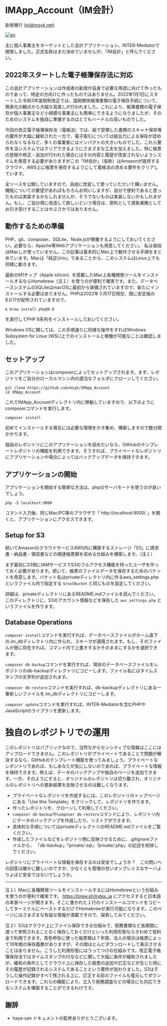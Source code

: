 # IMApp_Account（IM会計）

新居雅行 (nii@msyk.net)

[![en](https://img.shields.io/badge/lang-en-red.svg)](https://github.com/msyk/IMApp_Account/blob/master/README.en.md)

主に個人事業主をターゲットとした会計アプリケーション。INTER-Mediatorで開発しました。正式名称はまだ決めていませんが、「IM会計」と呼んでください。

## 2022年スタートした電子帳簿保存法に対応

この会計アプリケーションは作成者の新居が自身で必要な用途に向けて作ったものであって、特定の方向けに作ったものではありません。2022年1月1日にスタートした令和3年度税制改正では、国税関係帳簿書類の電子保存手続について、簡素化の観点から大幅な見直しが行われました。これにより、帳簿書類の電子保存が個人事業主など小規模な事業主にも簡単にできるようになりましたが、そのためのシステムを独自に準備するのはとてもハードルの高いものでした。

今回の改正電子帳簿保存法（電帳法）では、紙で受領した書類のスキャナ保存等の要件が大幅に緩和された一方で、電子取引については紙出力による保存が認められなくなるなど、多くの事業者にはインパクトの大きいものでした。これら要件を当システムではクリアできるようにさまざまな工夫を加えました。特に帳票の登録や修正・追加が行われた場合にはその内容と履歴が改変されないようシステムを用意する必要がありますがこの「IM会計」（仮称）はAmazonが提供するクラウド、AWS上に帳票を保存するようにして電帳法の求める要件をクリアしています。

全ソースを公開していますので、自由に改変して使っていただいて構いません。機能についての要望があればもちろんお伺いしますが、自分で便利であると思ったものは実装するかもしれませんが、そうでないものは実装しないかもしれません。もし、ご自分用に改造して欲しいという場合は、原則として請負業務としてお引き受けすることはやぶさかではありません。

## 動作するための準備
PHP、git、composer、SQLite、Node.jsが稼働するようにしておいてください。必要なら、Apache等Webアプリケーションも用意してください。
私は普段はMacしか使っていません。この記事は基本的にMac上で動作させる手順をまとめています。Macは「純正Unix」であることから、このシステムはLinux上でも同様に動きます。

最新のM1チップ（Apple silicon）を搭載したMac上各種開発ツールをインストールするならHomebrew（注１）を使うのが便利で確実です。また、データベースシステムのSQLiteはmacOSに最初から装備されていますので、新たにインストールする必要はありません。PHPは2022年３月17日現在、既に安定版の8.0.17が配布されていますので、
```
$ brew install php@8.0
```
を実行してPHP 8系列をインストールしておいてください。

Windows OSに関しては、この手順通りに同様な操作をすればWindows Subsystem for Linux (WSL)上でのインストールと稼働が可能なことは確認しました。

## セットアップ
このアプリケーションはcomposerによってセットアップされます。まず、レポジトリをご自分のローカルマシン内の適当なフォルダにクローンしてください。
```
git clone https://github.com/msyk/IMApp_Account
cd IMApp_Account
```

これでIMApp_Accountディレクトリ内に移動していますので、以下のようにcomposerコマンドを実行します。
```
composer install
```
初めてインストールする場合には必要な環境をかき集め、構築しますので数分間かかります。

独自のレポジトリにこのアプリケーションを収めたいなら、GitHubのテンプレートレポジトリの機能を利用できます。そうすれば、プライベートなレポジトリにアプリケーションや場合によってはバックアップデータを保持できます。


## アプリケーションの開始
アプリケーションを開始する簡単な方法は、phpのサーバモードを使うのが良いでしょう。
```
php -S localhost:9000
```
コマンド入力後、同じMac/PC等のブラウザで「 http://localhost:9000/ 」を開くと、アプリケーションにアクセスできます。

## Setup for S3

続いてAmazonのクラウドサービスAWS内に構築するストレージ「S3」に請求書・納品書・領収書などの関連帳票類を収める仕組みを構築します。（注１）

まず最初にS3側にIAMサービスでS3のフルアクセス機能を持ったユーザを作っておく必要があります。続いて、帳票のファイルデータを保存するためのバケットを用意します。バケット名はprivateディレクトリ内に作るaws_settings.phpというファイル内で指定する ```$rootBucket``` と同じものを設定してください。

詳細は、privateディレクトリにあるREADME.mdファイルを読んでください。このディレクトリに、S3のアカウント情報などを保存した ```aws_settings.php``` というファイルを作ります。

## Database Operations

```composer install```コマンドを実行すれば、データベースファイルがホーム直下の.im_dbディレクトリ内に作られ、スキーマが適用されます。もし、そのファイルが既に存在すれば、コマンド内で上書きするかそのままにするかを選択できます。

```composer db-backup```コマンドを実行すれば、現状のデータベースファイルをレポジトリのdb-backupディレクトリにコピーします。ファイル名にはタイムスタンプの文字列が追加されます。

```composer db-restore```コマンドを実行すれば、db-backupディレクトリにある一番新しいファイルを.im_dbディレクトリにコピーします。

```composer update```コマンドを実行すれば、INTER-Mediatorを含むPHPやJavaScriptのライブラリを更新します。

# 独自のレポジトリでの運用

このレポジトリはパブリックなので、当然ながらセンシティブな情報はここにはアップロードできません。このレポジトリがプライベートであることで問題が解決するなら、GitHubのテンプレート機能を使ってみましょう。プライベートなレポジトリであれば、もしあなたが気にしないのであれば、プライベートな情報を保持できます。例えば、データのバックアップや独自のページを追加できます。一方、そのようにすると、オリジナルのレポジトリは切り離され、オリジナルのレポジトリへの更新結果を反映させるのは難しくなります。

- プライベートなレポジトリを作成するには、このレポジトリのトップページにある「Use this Template」をクリックして、レポジトリを作ります。
- 作ったレポジトリを、クローンして利用してください。
- ```composer db-backup```や```composer db-restore```コマンドにより、レポジトリ内にデータのバックアップを作成したり、リストアができます。
- 具体的な手順についてはprivateディレクトリのREADME.mdファイルをご覧ください。
- 作成したファイルなどをレポジトリ側に反映させるために、.gitignoreファイルから、 「db-backup」「private/*.sql」「private/*.php」の記述を削除してください。

レポジトリにプライベートな情報を保存するのは安全でしょうか？　この問いへの回答は確かに難しいのですが、少なくとも管理の甘いオンプレミスなサーバよりよほど安全ではないでしょうか。

---
注１）Macに各種開発ツールをインストールするにはHomebrewという仕組みを使うのが便利で確実です。 https://brew.sh/index_ja にアクセスすると日本語の本家ページが開きます。そこに書かれた１行のインストールコマンドをコピーしてターミナルにペーストするだけでHomebrewが実行可能になります。このページにはさまざまな有益な情報が満載ですので、探索してみてください。

注２）S3はクラウド上にファイル保存できる仕組みで、税務書類など長期間に渡って参照されることなく保存しておくだけといった利用形態ならきわめて低料金で利用できます。青色申告に使った帳票類は７年間、法人の場合は帳票によって10年間の保存義務がありますが、その間ほとんどダウンロードして表示させることはありません。こうした利用形態にはうってつけの仕組みです。改正電子帳簿保存法ではタイムスタンプの付与などに関して大幅に条件が緩和されましたが、緩和の条件としてクラウド上に保存した帳票の追加や訂正などが生じた時にその履歴が記録されるシステムであることという要件が加わりました。S3はそうした操作記録がすべて残される上に、訂正する前のファイルも復元してダウンロードできます。これらの機能により、立入り税務調査などの場合にも対応できるシステムを構築することができるわけです。

## 謝辞

- haya-san ドキュメントの監修ありがとうございます。
